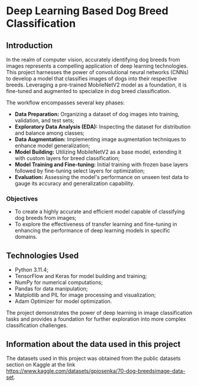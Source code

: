 # Deep Learning Based Dog Breed Classification

## Introduction

In the realm of computer vision, accurately identifying dog breeds from images represents a compelling application of deep learning technologies. This project harnesses the power of convolutional neural networks (CNNs) to develop a model that classifies images of dogs into their respective breeds. Leveraging a pre-trained MobileNetV2 model as a foundation, it is fine-tuned and augmented to specialize in dog breed classification.

The workflow encompasses several key phases:

- **Data Preparation:** Organizing a dataset of dog images into training, validation, and test sets;
- **Exploratory Data Analysis (EDA):** Inspecting the dataset for distribution and balance among classes;
- **Data Augmentation:** Implementing image augmentation techniques to enhance model generalization;
- **Model Building:** Utilizing MobileNetV2 as a base model, extending it with custom layers for breed classification;
- **Model Training and Fine-tuning:** Initial training with frozen base layers followed by fine-tuning select layers for optimization;
- **Evaluation:** Assessing the model's performance on unseen test data to gauge its accuracy and generalization capability.

### Objectives

- To create a highly accurate and efficient model capable of classifying dog breeds from images;
- To explore the effectiveness of transfer learning and fine-tuning in enhancing the performance of deep learning models in specific domains.

## Technologies Used

- Python 3.11.4;
- TensorFlow and Keras for model building and training;
- NumPy for numerical computations;
- Pandas for data manipulation;
- Matplotlib and PIL for image processing and visualization;
- Adam Optimizer for model optimization.

The project demonstrates the power of deep learning in image classification tasks and provides a foundation for further exploration into more complex classification challenges.

## Information about the data used in this project
The datasets used in this project was obtained from the public datasets section on Kaggle at the link https://www.kaggle.com/datasets/gpiosenka/70-dog-breedsimage-data-set.
